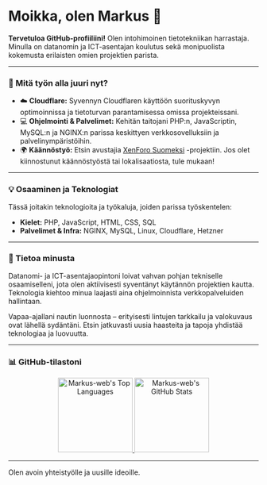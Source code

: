 # Moikka, olen Markus 👋

**Tervetuloa GitHub-profiiliini!** Olen intohimoinen tietotekniikan harrastaja. Minulla on datanomin ja ICT-asentajan koulutus sekä monipuolista kokemusta erilaisten omien projektien parista.

---

### 🔭 Mitä työn alla juuri nyt?

*   ☁️ **Cloudflare:** Syvennyn Cloudflaren käyttöön suorituskyvyn optimoinnissa ja tietoturvan parantamisessa omissa projekteissani.
*   💻 **Ohjelmointi & Palvelimet:** Kehitän taitojani PHP:n, JavaScriptin, MySQL:n ja NGINX:n parissa keskittyen verkkosovelluksiin ja palvelinympäristöihin.
*   🌍 **Käännöstyö:** Etsin avustajia [XenForo Suomeksi](https://github.com/Markus-web/XenForo-suomeksi) -projektiin. Jos olet kiinnostunut käännöstyöstä tai lokalisaatiosta, tule mukaan!

---

### 💡 Osaaminen ja Teknologiat

Tässä joitakin teknologioita ja työkaluja, joiden parissa työskentelen:

*   **Kielet:** PHP, JavaScript, HTML, CSS, SQL
*   **Palvelimet & Infra:** NGINX, MySQL, Linux, Cloudflare, Hetzner

---

### 🌱 Tietoa minusta

Datanomi- ja ICT-asentajaopintoni loivat vahvan pohjan tekniselle osaamiselleni, jota olen aktiivisesti syventänyt käytännön projektien kautta. Teknologia kiehtoo minua laajasti aina ohjelmoinnista verkkopalveluiden hallintaan.

Vapaa-ajallani nautin luonnosta – erityisesti lintujen tarkkailu ja valokuvaus ovat lähellä sydäntäni. Etsin jatkuvasti uusia haasteita ja tapoja yhdistää teknologiaa ja luovuutta.

---

### 📊 GitHub-tilastoni

<p align="center">
  <a href="https://github.com/Markus-web">
    <img height="150rem" src="https://github-readme-stats.vercel.app/api/top-langs/?username=Markus-web&layout=compact&theme=merko&hide_border=true" alt="Markus-web's Top Languages">
  </a>
  <a href="https://github.com/Markus-web">
    <img height="150rem" src="https://github-readme-stats.vercel.app/api?username=Markus-web&show_icons=true&theme=merko&hide_border=true" alt="Markus-web's GitHub Stats">
  </a>
</p>

---

Olen avoin yhteistyölle ja uusille ideoille.
